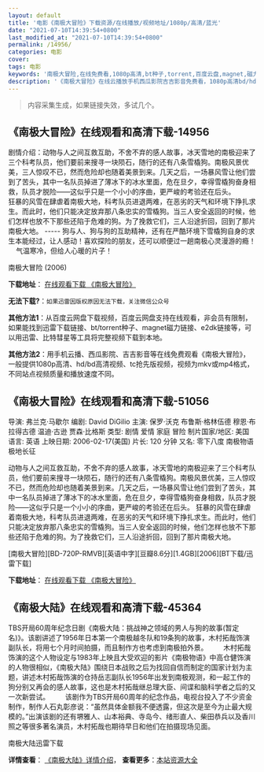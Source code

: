 ```yaml
---
layout: default
title: '电影《南极大冒险》下载资源/在线播放/视频地址/1080p/高清/蓝光'
date: "2021-07-10T14:39:54+0800"
last_modified_at: "2021-07-10T14:39:54+0800"
permalink: /14956/
categories: 电影
cover:
tags: 电影
keywords: '南极大冒险,在线免费看,1080p高清,bt种子,torrent,百度云盘,magnet,磁力链,迅雷下载资源'
description: '《南极大冒险》在线云播放手机西瓜影院吉吉影音免费看，1080p高清bd/hd未删减完整版和tc抢先枪版，mkv/mp4格式，附带bt/torrent种子、magnet/磁力链、百度云盘、网盘资源迅雷下载链接'
---
```


>内容采集生成，如果链接失效，多试几个。


## 《南极大冒险》在线观看和高清下载-14956

剧情介绍：动物与人之间互救互助，不舍不弃的感人故事，冰天雪地的南极迎来了三个科考队员，他们要前来搜寻一块陨石，随行的还有八条雪橇狗。南极风景优美，三人惊叹不已，然而危险却也随着美景到来。几天之后，一场暴风雪让他们尝到了苦头，其中一名队员掉进了薄冰下的冰水里面，危在旦夕，幸得雪橇狗奋身相救，队员才脱险——这似乎只是一个小小的序曲，更严峻的考验还在后头。  　　狂暴的风雪在肆虐着南极大地，科考队员进退两难，在恶劣的天气和环境下挣扎求生。而此时，他们只能决定放弃那八条忠实的雪橇狗。当三人安全返回的时候，他们怎样也放不下那些还陷于危难的狗。为了挽救它们，三人沿途折回，回到了那片南极大地。 ----- 狗与人、狗与狗的互助精神，还有在严酷环境下雪橇狗自身的求生本能经过，让人感动！喜欢探险的朋友，还可以顺便过一趟南极心灵漫游的瘾！     气温寒冷，但给人心暖的片子！


南极大冒险 (2006)

**下载地址**： [在线观看下载 《南极大冒险》](https://www.btbtdy.me/btdy/dy4896.html) 


**无法下载?**：`如果迅雷因版权原因无法下载，关注微信公众号 `

**其他方法1**：从百度云网盘下载视频，百度云网盘支持在线观看，非会员有限制，如果能找到迅雷下载链接、bt/torrent种子、magnet磁力链接、e2dk链接等，可以用迅雷、比特彗星等工具将完整视频下载到本地。

**其他方法2**：用手机云播、西瓜影院、吉吉影音等在线免费观看《南极大冒险》，一般提供1080p高清、hd/bd高清视频、tc抢先版视频，视频为mkv或mp4格式，不同站点视频质量和播放速度不同。


## 《南极大冒险》在线观看和高清下载-51056

导演: 弗兰克·马歇尔 编剧: David DiGilio 主演: 保罗·沃克 布鲁斯·格林伍德 穆恩·布拉得古德 温迪·古逊 贾森·比格斯 类型: 剧情 爱情 家庭 冒险 制片国家/地区: 美国 语言: 英语 上映日期: 2006-02-17(美国) 片长: 120 分钟 又名: 零下八度 南极物语 极地长征

动物与人之间互救互助，不舍不弃的感人故事，冰天雪地的南极迎来了三个科考队员，他们要前来搜寻一块陨石，随行的还有八条雪橇狗。南极风景优美，三人惊叹不已，然而危险却也随着美景到来。几天之后，一场暴风雪让他们尝到了苦头，其中一名队员掉进了薄冰下的冰水里面，危在旦夕，幸得雪橇狗奋身相救，队员才脱险——这似乎只是一个小小的序曲，更严峻的考验还在后头。 狂暴的风雪在肆虐着南极大地，科考队员进退两难，在恶劣的天气和环境下挣扎求生。而此时，他们只能决定放弃那八条忠实的雪橇狗。当三人安全返回的时候，他们怎样也放不下那些还陷于危难的狗。为了挽救它们，三人沿途折回，回到了那片南极大地。


[南极大冒险][BD-720P-RMVB][英语中字][豆瓣8.6分][1.4GB][2006][BT下载/迅雷下载]

**下载地址**： [在线观看下载 《南极大冒险》](https://www.btdx8.com/torrent/eight_below_2006.html) 


## 《南极大陆》在线观看和高清下载-45364

TBS开局60周年纪念日剧《南极大陆：挑战神之领域的男人与狗的故事(暂定名)》。该剧讲述了1956年日本第一个南极越冬队和19条狗的故事，木村拓哉饰演副队长，将用七个月时间拍摄，而且制作方也考虑到南极拍外景。 　　木村拓哉饰演的这个人物设定与1983年上映且大受欢迎的影片《南极物语》中高仓健饰演的人物很相似，《南极大陆》围绕日本战败之后为找回自信而制定的国家计划为主题，讲述木村拓哉饰演的仓持岳志副队长1956年出发到南极观测，和一起工作的狗分别又再会的感人故事，这也是木村拓哉继总理大臣、间谍和脑科学者之后的又一次新尝试。 　　该剧作为TBS开局60周年的纪念作品，电视台投入了不少资金制作，制作人石丸彰彦说：“虽然具体金额我不便透露，但这次是至今为止最大规模的。&rdquo;出演该剧的还有堺雅人、山本裕典、寺岛今、绪形直人、柴田恭兵以及香川照之等很多著名演员，木村拓哉也期待早日和他们在拍摄现场见面。&nbsp;


南极大陆迅雷下载

**详情查看**： [《南极大陆》详情介绍](/movie/45364/)， **查看更多**：[本站资源大全](/movie/t/all/)

